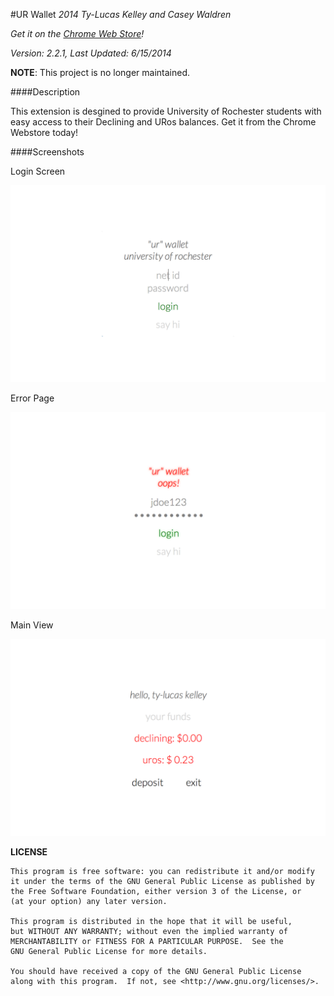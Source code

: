 #UR Wallet
_2014 Ty-Lucas Kelley and Casey Waldren_

_Get it on the [Chrome Web Store](https://chrome.google.com/webstore/detail/ur-wallet/mimeggmmcphbjpangefbghnfhbaaacnm)!_

_Version: 2.2.1, Last Updated: 6/15/2014_

**NOTE**: This project is no longer maintained.

####Description

This extension is desgined to provide University of Rochester students with easy access to their Declining and URos balances. Get it from the Chrome Webstore today!

####Screenshots

Login Screen

![One](img/login.png "One")

Error Page

![Two](img/oops.png "Two")

Main View

![Three](img/main.png "Three")

**LICENSE**

	This program is free software: you can redistribute it and/or modify
	it under the terms of the GNU General Public License as published by
	the Free Software Foundation, either version 3 of the License, or
	(at your option) any later version.

	This program is distributed in the hope that it will be useful,
	but WITHOUT ANY WARRANTY; without even the implied warranty of
	MERCHANTABILITY or FITNESS FOR A PARTICULAR PURPOSE.  See the
	GNU General Public License for more details.

	You should have received a copy of the GNU General Public License
	along with this program.  If not, see <http://www.gnu.org/licenses/>.

